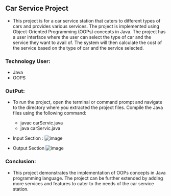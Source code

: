 ## Car Service Project
  * This project is for a car service station that caters to different types of cars and provides various services. The project is implemented using Object-Oriented Programming (OOPs) concepts in Java. The project has a user interface where the user can select the type of car and the service they want to avail of. The system will then calculate the cost of the service based on the type of car and the service selected.
  
### Technology User:
  * Java
  * OOPS
  
### OutPut:
   * To run the project, open the terminal or command prompt and navigate to the directory where you extracted the project files. Compile the Java files using the       following command:
      * javac carServic.java
      * java  carServic.java
      
   * Input Section :
      ![image](https://user-images.githubusercontent.com/98683881/230322011-daf7c249-bfe6-4d3b-85d0-9809017189f0.png)
      
   * Output Section
      ![image](https://user-images.githubusercontent.com/98683881/230322160-6a73cbf7-a21e-430d-9f8e-61010233fb8f.png)

### Conclusion:
 * This project demonstrates the implementation of OOPs concepts in Java programming language. The project can be further extended by adding more services and features to cater to the needs of the car service station.

    

